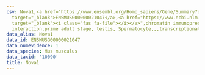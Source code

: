 ```yaml
---
csv: Nova1,<a href="https://www.ensembl.org/Homo_sapiens/Gene/Summary?db=core;g=ENSMUSG00000021047"
  target="_blank">ENSMUSG00000021047</a>,<a href="https://www.ncbi.nlm.nih.gov/pubmed/25450459"
  target="_blank"><i class="fas fa-file"></i></a>",chromatin immunoprecipitation assay,direct
  interaction,prime adult stage, testis, Spermatocyte,,,transcriptional regulation,
data_alias: Nova1
data_id: ENSMUSG00000021047
data_numevidence: 1
data_species: Mus musculus
data_taxid: '10090'
title: Nova1
---
```

